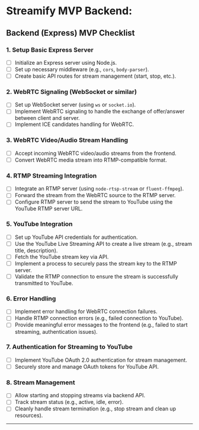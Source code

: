# Streamify MVP Backend:

## Backend (Express) MVP Checklist

### 1. **Setup Basic Express Server**
- [ ] Initialize an Express server using Node.js.
- [ ] Set up necessary middleware (e.g., `cors`, `body-parser`).
- [ ] Create basic API routes for stream management (start, stop, etc.).

### 2. **WebRTC Signaling (WebSocket or similar)**
- [ ] Set up WebSocket server (using `ws` or `socket.io`).
- [ ] Implement WebRTC signaling to handle the exchange of offer/answer between client and server.
- [ ] Implement ICE candidates handling for WebRTC.

### 3. **WebRTC Video/Audio Stream Handling**
- [ ] Accept incoming WebRTC video/audio streams from the frontend.
- [ ] Convert WebRTC media stream into RTMP-compatible format.

### 4. **RTMP Streaming Integration**
- [ ] Integrate an RTMP server (using `node-rtsp-stream` or `fluent-ffmpeg`).
- [ ] Forward the stream from the WebRTC source to the RTMP server.
- [ ] Configure RTMP server to send the stream to YouTube using the YouTube RTMP server URL.

### 5. **YouTube Integration**
- [ ] Set up YouTube API credentials for authentication.
- [ ] Use the YouTube Live Streaming API to create a live stream (e.g., stream title, description).
- [ ] Fetch the YouTube stream key via API.
- [ ] Implement a process to securely pass the stream key to the RTMP server.
- [ ] Validate the RTMP connection to ensure the stream is successfully transmitted to YouTube.

### 6. **Error Handling**
- [ ] Implement error handling for WebRTC connection failures.
- [ ] Handle RTMP connection errors (e.g., failed connection to YouTube).
- [ ] Provide meaningful error messages to the frontend (e.g., failed to start streaming, authentication issues).

### 7. **Authentication for Streaming to YouTube**
- [ ] Implement YouTube OAuth 2.0 authentication for stream management.
- [ ] Securely store and manage OAuth tokens for YouTube API.

### 8. **Stream Management**
- [ ] Allow starting and stopping streams via backend API.
- [ ] Track stream status (e.g., active, idle, error).
- [ ] Cleanly handle stream termination (e.g., stop stream and clean up resources).

---
